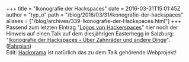 +++
title = "Ikonografie der Hackspaces"
date = 2016-03-31T15:01:45Z
author = "typ_o"
path = "/blog/2016/03/31/ikonografie-der-hackspaces"
aliases = ["/blog/archives/339-Ikonografie-der-Hackspaces.html"]
+++
Passend zum letzten Eintrag "[Logos von
Hackerspaces](https://flipdot.org/blog/archives/338-Logos-von-Hackerspaces.html)"
hier noch der Hinweis auf einen Talk auf dem diesjährigen Easterhegg in
Salzburg: "[Ikonografie der Hackspaces - Über Zahnräder und andere
Dinge](https://media.ccc.de/v/eh16-50-ikonografie_der_hackspaces)".
([Fahrplan](https://fahrplan.eh16.easterhegg.eu/events/50.html))  
Edit: [Hackorama](https://hackorama.ck.si/) ist natürlich das zu dem
Talk gehörende Webprojekt!
